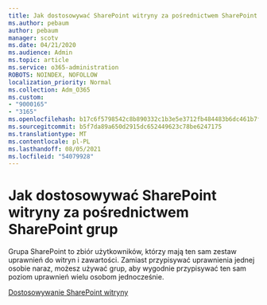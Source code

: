 ```yaml
---
title: Jak dostosowywać SharePoint witryny za pośrednictwem SharePoint grup
ms.author: pebaum
author: pebaum
manager: scotv
ms.date: 04/21/2020
ms.audience: Admin
ms.topic: article
ms.service: o365-administration
ROBOTS: NOINDEX, NOFOLLOW
localization_priority: Normal
ms.collection: Adm_O365
ms.custom:
- "9000165"
- "3165"
ms.openlocfilehash: b17c6f5798542c8b890332c1b3e5e3712fb484483b6dc461b7fa9fbcc757106d
ms.sourcegitcommit: b5f7da89a650d2915dc652449623c78be6247175
ms.translationtype: MT
ms.contentlocale: pl-PL
ms.lasthandoff: 08/05/2021
ms.locfileid: "54079928"
---
```

# <a name="how-to-customize-sharepoint-site-permissions-via-sharepoint-groups"></a>Jak dostosowywać SharePoint witryny za pośrednictwem SharePoint grup 

Grupa SharePoint to zbiór użytkowników, którzy mają ten sam zestaw uprawnień do witryn i zawartości. Zamiast przypisywać uprawnienia jednej osobie naraz, możesz używać grup, aby wygodnie przypisywać ten sam poziom uprawnień wielu osobom jednocześnie.

[Dostosowywanie SharePoint witryny](https://docs.microsoft.com/sharepoint/customize-sharepoint-site-permissions)